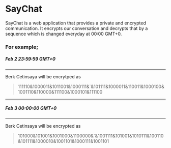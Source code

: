 # SayChat

SayChat is a web application that provides a private and encrypted communication. It encrypts our conversation and decrypts that by a sequence which is changed everyday at 00:00 GMT+0.

### For example;
##### Feb 2 23:59:59 GMT+0
----
Berk Cetinsaya will be encrytped as
> 111110&1000011&1011001&1000111&`&101111&1000011&110011&1000100&1001110&110000&111100&1000101&111100

----

##### Feb 3 00:00:00 GMT+0
----
Berk Cetinsaya will be encrypted as 
> 101000&101001&1001000&1100000&`&1001111&101001&1010111&100110&101111&1000010&1001101&1000111&1001101

